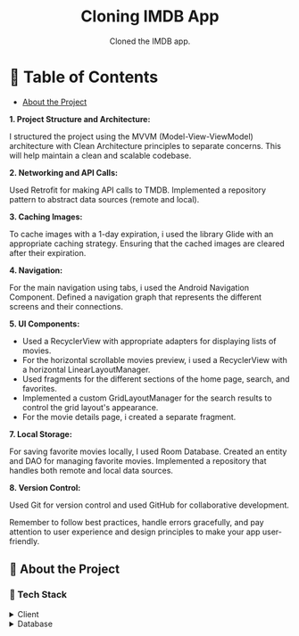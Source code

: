 <div align='center'>

<h1>Cloning IMDB App </h1>
<p>Cloned the IMDB app. </p>

</div>

# :notebook_with_decorative_cover: Table of Contents

- [About the Project](#star2-about-the-project)
<p> <B>1. Project Structure and Architecture:</B>

I structured the project using the MVVM (Model-View-ViewModel) architecture with Clean Architecture principles to separate concerns. This will help maintain a clean and scalable codebase.

**2. Networking and API Calls:**

Used Retrofit for making API calls to TMDB. Implemented a repository pattern to abstract data sources (remote and local).

**3. Caching Images:**

To cache images with a 1-day expiration, i used the library Glide with an appropriate caching strategy. Ensuring that the cached images are cleared after their expiration.

**4. Navigation:**

For the main navigation using tabs, i used the Android Navigation Component. Defined a navigation graph that represents the different screens and their connections.

**5. UI Components:**

- Used a RecyclerView with appropriate adapters for displaying lists of movies.
- For the horizontal scrollable movies preview, i used a RecyclerView with a horizontal LinearLayoutManager.
- Used fragments for the different sections of the home page, search, and favorites.
- Implemented a custom GridLayoutManager for the search results to control the grid layout's appearance.
- For the movie details page, i created a separate fragment.

**7. Local Storage:**

For saving favorite movies locally, I used Room Database. Created an entity and DAO for managing favorite movies. Implemented a repository that handles both remote and local data sources.

**8. Version Control:**

Used Git for version control and used GitHub for collaborative development.

Remember to follow best practices, handle errors gracefully, and pay attention to user experience and design principles to make your app user-friendly. </p>

## :star2: About the Project
### :space_invader: Tech Stack
<details> <summary>Client</summary> <ul>
<li><a href="">Android</a></li>
<li><a href="">MVVM</a></li>
</ul> </details>
<details> <summary>Database</summary> <ul>
<li><a href="">Room</a></li>
<li><a href="">SQLite</a></li>
</ul> </details>

